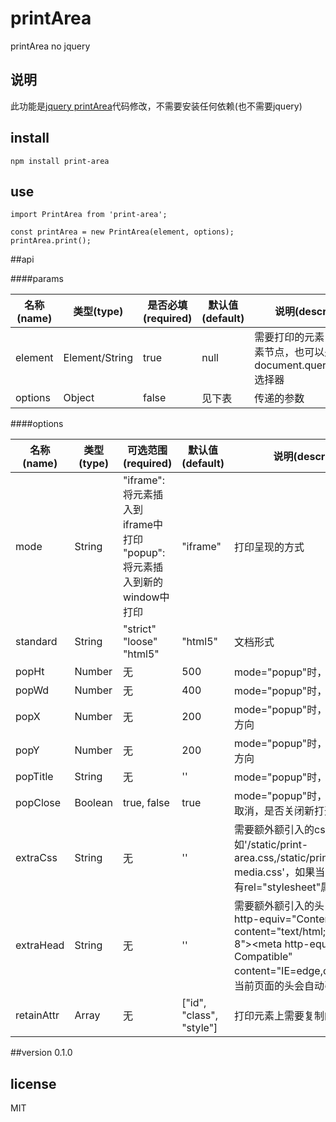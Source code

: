 # printArea
printArea no jquery

## 说明
此功能是[jquery printArea](https://github.com/RitsC/PrintArea)代码修改，不需要安装任何依赖(也不需要jquery)

## install
```
npm install print-area
```

## use
```
import PrintArea from 'print-area';

const printArea = new PrintArea(element, options);
printArea.print();
```

##api

####params
  
| 名称(name) |  类型(type) |是否必填(required) | 默认值(default) | 说明(description) |
| ----- | ----- | ----- | ----- | ----- |
|element| Element/String |true|null|需要打印的元素，可以是元素节点，也可以是document.querySelector()选择器|
|options|Object|false|见下表|传递的参数|

####options
  
| 名称(name) |  类型(type) | 可选范围(required) | 默认值(default) | 说明(description) |
| ----- | ----- | ----- | ----- | ----- |
|mode|String|"iframe":将元素插入到iframe中打印  "popup":将元素插入到新的window中打印|"iframe"| 打印呈现的方式 |
|standard|String|"strict"  "loose"  "html5"|"html5"| 文档形式 |
|popHt|Number|无|500| mode="popup"时，窗口的高度 |
|popWd|Number|无|400| mode="popup"时，窗口的宽度 |
|popX|Number|无|200| mode="popup"时，窗口的位置，x方向 |
|popY|Number|无|200| mode="popup"时，窗口的位置，y方向 |
|popTitle|String|无|''| mode="popup"时，窗口的title |
|popClose|Boolean|true, false|true| mode="popup"时，打印完毕或者取消，是否关闭新打开的window |
|extraCss|String|无|''| 需要额外额引入的css的地址，如'/static/print-area.css,/static/print-media.css'，如果当前页面的link中有rel="stylesheet"属性会自动引入 |
|extraHead|String|无|''| 需要额外额引入的头，如'&lt;meta http-equiv="Content-Type" content="text/html;charset=utf-8"&gt;&lt;meta http-equiv="X-UA-Compatible" content="IE=edge,chrome=1"&gt;'，当前页面的头会自动引入 |
|retainAttr|Array|无|["id", "class", "style"]| 打印元素上需要复制的属性 |

##version
0.1.0

## license
MIT
